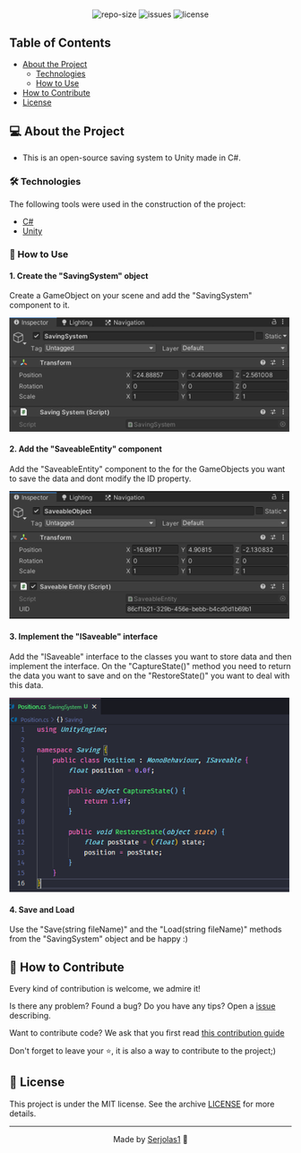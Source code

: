 <div align="center">
  <h1>
    <SavingSystem>
  </h1>
  <blockquote>
    <REPO_SHORT_DESCRIPTION>
  </blockquote>
  <div id="badges">
    <img src="https://img.shields.io/github/repo-size/serjolas1/SavingSystem?color=4000FF" alt="repo-size" />
    <img src="https://img.shields.io/github/issues-raw/serjolas1/SavingSystem?color=4000FF" alt="issues" />
    <img src="https://img.shields.io/badge/license-MIT-4000FF" alt="license" />
  </div>
</div>

## Table of Contents

   * [About the Project](#-sobre-o-projeto)
      - [Technologies](#-tecnologias)
      - [How to Use](#-como-executar)
   * [How to Contribute](#-como-contribuir)
   * [License](#-licença)

## 💻 About the Project

- This is an open-source saving system to Unity made in C#.

### 🛠 Technologies

The following tools were used in the construction of the project:
- [C#](https://docs.microsoft.com/pt-br/dotnet/csharp/)
- [Unity](https://unity.com)

### 🚀 How to Use

#### 1. Create the "SavingSystem" object
  <p>Create a GameObject on your scene and add the "SavingSystem" component to it.</p>
  <img src="./images/savingSystemObject.png" alt="Saving System Object" width="500" />

#### 2. Add the "SaveableEntity" component
  <p>Add the "SaveableEntity" component to the for the GameObjects you want to save the data and dont modify the ID property.</p>
  <img src="./images/saveableObject.png" alt="Saveable object" width="500" />

#### 3. Implement the "ISaveable" interface
   <p>Add the "ISaveable" interface to the classes you want to store data and then implement the interface. On the "CaptureState()" method you need to return the data you want to save and on the "RestoreState()" you want to deal with this data.</p>
   <img src="./images/position.png" alt="Saveable object" width="500" />

#### 4. Save and Load
  <p>Use the "Save(string fileName)" and the "Load(string fileName)" methods from the "SavingSystem" object and be happy :)</p>

## 🤝 How to Contribute

Every kind of contribution is welcome, we admire it!

Is there any problem? Found a bug? Do you have any tips? Open a [issue](https://github.com/serjolas1/SavingSystem/issues) describing.

Want to contribute code? We ask that you first read [this contribution guide](https://github.com/firstcontributions/first-contributions)

Don't forget to leave your ⭐, it is also a way to contribute to the project;)

## 📝 License

This project is under the MIT license. See the archive [LICENSE](LICENSE) for more details.

---
<div align="center">

  Made by [Serjolas1](https://github.com/serjolas1) 💜

</div>